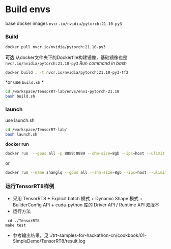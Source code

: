 # Build envs

base docker images `nvcr.io/nvidia/pytorch:21.10-py3` 

### Build

```bash
docker pull nvcr.io/nvidia/pytorch:21.10-py3
```

**可选**
从docker文件夹下的Dockerfile构建镜像，基础镜像也是 `nvcr.io/nvidia/pytorch:21.10-py3`
*Run command in bash*

```bash
docker build . -t nvcr.io/nvidia/pytorch:21.10-py3-tf2
```

*or use `build.sh` *

```bash
cd /workspace/TensorRT-lab/envs/env1-pytorch-21.10
bash build.sh
```

### launch

use launch.sh

```bash
cd /workspace/TensorRT-lab/
bash launch.sh
```

**docker run**

```bash
docker run  --gpus all -p 8889:8889 --shm-size=8gb --ipc=host --ulimit memlock=-1 --ulimit stack=67108864 -v /home/zhanglq/workspace/code/docker:/workspace/code --rm -it nvcr.io/nvidia/pytorch:21.10-py3 jupyter-lab --port=8889 --no-browser --ip 0.0.0.0 --allow-root  
```

or


```bash
docker run --name zhanglq --gpus all --shm-size=8gb --ipc=host --ulimit memlock=-1 --ulimit stack=67108864 -v /home/zhanglq/workspace/:/workspace/  -it nvcr.io/nvidia/pytorch:21.10-py3-zhanglq
```

### 运行TensorRT8样例

+ 采用 TensorRT8 + Explicit batch 模式 + Dynamic Shape 模式 + BuilderConfig API + cuda-python 库的 Driver API / Runtime API 双版本
+ 运行方法

```shell
 cd ./TensorRT8
make test
```

+ 参考输出结果，见 ./trt-samples-for-hackathon-cn/cookbook/01-SimpleDemo/TensorRT8/result.log
